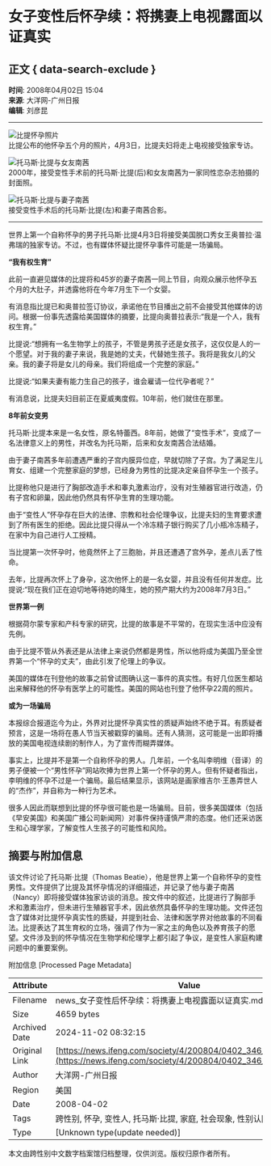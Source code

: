 # 女子变性后怀孕续：将携妻上电视露面以证真实

## 正文 { data-search-exclude }


**时间**: 2008年04月02日 15:04  
**来源**: 大洋网-广州日报  
**编辑**: 刘彦昆  

---

![比提怀孕照片](http://img.ifeng.com/hres/200804/02/14/4bf62ee4027b964a897d2581bfe4d038.jpg)  
比提公布的他怀孕五个月的照片，4月3日，比提夫妇将走上电视接受独家专访。

![托马斯·比提与女友南茜](http://img.ifeng.com/hres/200804/02/14/411d85e4ee2b02c07cec3c8080b0bfbd.jpg)  
2000年，接受变性手术前的托马斯·比提(后)和女友南茜为一家同性恋杂志拍摄的封面照。

![托马斯·比提与妻子南茜](http://img.ifeng.com/hres/200804/02/14/b1757f2c92d6756cedbf11cd2cc1c75b.jpg)  
接受变性手术后的托马斯·比提(左)和妻子南茜合影。

---

世界上第一个自称怀孕的男子托马斯·比提4月3日将接受美国脱口秀女王奥普拉·温弗瑞的独家专访。不过，也有媒体怀疑比提怀孕事件可能是一场骗局。

**“我有权生育”**

此前一直避见媒体的比提将和45岁的妻子南茜一同上节目，向观众展示他怀孕五个月的大肚子，并透露他将在今年7月生下一个女婴。

有消息指比提已和奥普拉签订协议，承诺他在节目播出之前不会接受其他媒体的访问。根据一份事先透露给美国媒体的摘要，比提向奥普拉表示:“我是一个人，我有权生育。”

比提说:“想拥有一名生物学上的孩子，不管是男孩子还是女孩子，这仅仅是人的一个愿望。对于我的妻子来说，我是她的丈夫，代替她生孩子。我将是我女儿的父亲。我的妻子将是女儿的母亲。我们将组成一个完整的家庭。”

比提说:“如果夫妻有能力生自己的孩子，谁会雇请一位代孕者呢？”

有消息说，比提夫妇目前正在夏威夷度假。10年前，他们就住在那里。

**8年前女变男**

托马斯·比提本来是一名女性，原名特蕾西。8年前，她做了“变性手术”，变成了一名法律意义上的男性，并改名为托马斯，后来和女友南茜合法结婚。

由于妻子南茜多年前遭遇严重的子宫内膜异位症，早就切除了子宫。为了满足生儿育女、组建一个完整家庭的梦想，已经身为男性的比提决定亲自怀孕生一个孩子。

比提称他只是进行了胸部改造手术和睾丸激素治疗，没有对生殖器官进行改造，仍有子宫和卵巢，因此他仍然具有怀孕生育的生理功能。

由于“变性人”怀孕存在巨大的法律、宗教和社会伦理争议，比提夫妇的生育要求遭到了所有医生的拒绝。因此比提只得从一个冷冻精子银行购买了几小瓶冷冻精子，在家中为自己进行人工授精。

当比提第一次怀孕时，他竟然怀上了三胞胎，并且还遭遇了宫外孕，差点儿丢了性命。

去年，比提再次怀上了身孕，这次他怀上的是一名女婴，并且没有任何并发症。比提说:“现在我们正在迫切地等待她的降生，她的预产期大约为2008年7月3日。”

**世界第一例**

根据荷尔蒙专家和产科专家的研究，比提的故事是不平常的，在现实生活中应没有先例。

由于比提不管从外表还是从法律上来说仍然都是男性，所以他将成为美国乃至全世界第一个“怀孕的丈夫”，由此引发了伦理上的争议。

美国的媒体在刊登他的故事之前曾试图确认这一事件的真实性。有好几位医生都站出来解释他的怀孕有医学上的可能性。美国的网站也刊登了他怀孕22周的照片。

**或为一场骗局**

本报综合报道迄今为止，外界对比提怀孕真实性的质疑声始终不绝于耳。有质疑者预言，这是一场将在愚人节当天被戳穿的骗局。还有人猜测，这可能是一出即将播放的美国电视连续剧的制作人，为了宣传而糊弄媒体。

事实上，比提并不是第一个自称怀孕的男人。几年前，一个名叫李明维（音译）的男子便被一个“男性怀孕”网站吹捧为世界上第一个怀孕的男人。但有怀疑者指出，李明维的怀孕不过是一个骗局。最后结果显示，该网站是画家维吉尔·王愚弄世人的“杰作”，并自称为一种行为艺术。

很多人因此而联想到比提的怀孕很可能也是一场骗局。目前，很多美国媒体（包括《早安美国》和美国广播公司新闻网）对事件保持谨慎严肃的态度。他们还采访医生和心理学家，了解变性人生孩子的可能性和风险。

## 摘要与附加信息

<!-- tcd_abstract -->
该文件讨论了托马斯·比提（Thomas Beatie），他是世界上第一个自称怀孕的变性男性。文件提供了比提及其怀孕情况的详细描述，并记录了他与妻子南茜（Nancy）即将接受媒体独家访谈的消息。按文件中的叙述，比提进行了胸部手术和激素治疗，但未进行生殖器官手术，因此依然具备怀孕的生理功能。文件还包含了媒体对比提怀孕真实性的质疑，并提到社会、法律和医学界对他故事的不同看法。比提表达了其生育权的立场，强调了作为一家之主的角色以及养育孩子的愿望。文件涉及到的怀孕情况在生物学和伦理学上都引起了争议，是变性人家庭构建问题中的重要案例。
<!-- tcd_abstract_end -->

附加信息 [Processed Page Metadata]

| Attribute       | Value                                  |
|-----------------|----------------------------------------|
| Filename        | news_女子变性后怀孕续：将携妻上电视露面以证真实.md                             |
| Size            | 4659 bytes                           |
| Archived Date   | 2024-11-02 08:32:15                             |
| Original Link   | [https://news.ifeng.com/society/4/200804/0402_346_473653.shtml](https://news.ifeng.com/society/4/200804/0402_346_473653.shtml)                       |
| Author          | 大洋网-广州日报                               |
| Region          | 美国                               |
| Date            | 2008-04-02                                 |
| Tags            | 跨性别, 怀孕, 变性人, 托马斯·比提, 家庭, 社会现象, 性别认同                                 |
| Type            | [Unknown type(update needed)]                                 |
<!-- tcd_table_end -->

本文由跨性别中文数字档案馆归档整理，仅供浏览。版权归原作者所有。
